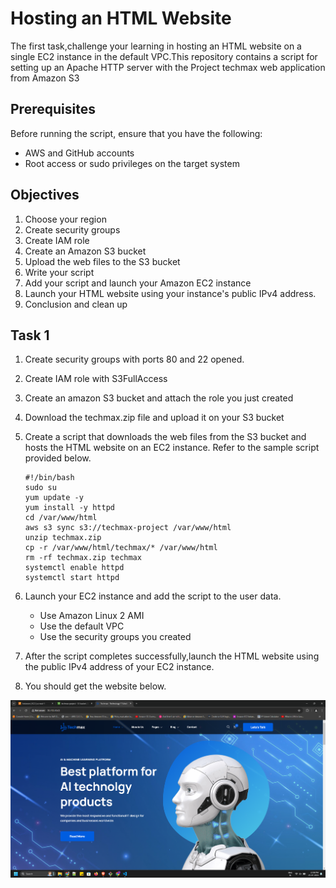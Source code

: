# Hosting an HTML Website

The first task,challenge your learning in hosting an HTML website on a single EC2 instance in the default VPC.This repository contains a script for setting up an Apache HTTP server with the Project techmax web application from Amazon S3

## Prerequisites

Before running the script, ensure that you have the following:

- AWS and GitHub accounts
- Root access or sudo privileges on the target system

## Objectives

1. Choose your region
2. Create security groups
3. Create IAM role
4. Create an Amazon S3 bucket
5. Upload the web files to the S3 bucket
6. Write your script
7. Add your script and launch your Amazon EC2 instance
8. Launch your HTML website using your instance's public IPv4 address.
9. Conclusion and clean up

## Task 1

1. Create security groups with ports 80 and 22 opened.
2. Create IAM role with S3FullAccess
3. Create an amazon S3 bucket and attach the role you just created
4. Download the techmax.zip file and upload it on your S3 bucket
5. Create a script that downloads the web files from the S3 bucket and hosts the HTML website on an EC2 instance. Refer to the sample script provided below.

   ```shell
   #!/bin/bash
   sudo su
   yum update -y
   yum install -y httpd
   cd /var/www/html
   aws s3 sync s3://techmax-project /var/www/html
   unzip techmax.zip
   cp -r /var/www/html/techmax/* /var/www/html
   rm -rf techmax.zip techmax
   systemctl enable httpd
   systemctl start httpd
   ```

6. Launch your EC2 instance and add the script to the user data.
   - Use Amazon Linux 2 AMI
   - Use the default VPC
   - Use the security groups you created

7. After the script completes successfully,launch the HTML website using the public IPv4 address of your EC2 instance.
8. You should get the website below.

![Alt text](/ec2-s3-host.png)